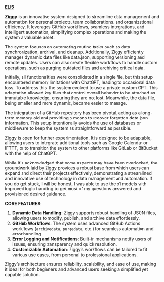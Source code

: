 **[ELI5](-0.0.0-.1-Home-(ELI5))**


**Ziggy** is an innovative system designed to streamline data management and automation for personal projects, team collaborations, and organizational efficiency. It leverages GitHub workflows, seamless integrations, and intelligent automation, simplifying complex operations and making the system a valuable asset.


The system focuses on automating routine tasks such as data synchronization, archival, and cleanup. Additionally, Ziggy efficiently manages dynamic data files like data.json, supporting versioning and remote updates. Users can also create flexible workflows to handle custom operations, such as purging outdated files and archiving critical data.


Initially, all functionalities were consolidated in a single file, but this setup encountered memory limitations with ChatGPT, leading to occasional data loss. To address this, the system evolved to use a private custom GPT. This adaptation allowed key files that control overall behavior to be attached as immutable knowledge, ensuring they are not lost. Meanwhile, the data file, being smaller and more dynamic, became easier to manage. 
 
The integration of a GitHub repository has been pivotal, acting as a long-term memory aid and providing a means to recover forgotten data.json information. This setup intentionally avoids the use of databases or middleware to keep the system as straightforward as possible.


Ziggy is open for further experimentation. It is designed to be adaptable, allowing users to integrate additional tools such as Google Calendar or IFTTT, or to transition the system to other platforms like GitLab or BitBucket with the help of ChatGPT.


While it's acknowledged that some aspects may have been overlooked, the groundwork laid by Ziggy provides a robust base from which users can expand and direct their projects effectively, demonstrating a streamlined and innovative use of technology in data management and automation. If you do get stuck, I will be honest, I was able to use the o1 models with improved logic handling to get most of my questions answered and provisioned desired guidance.


**CORE FEATURES**:


1. **Dynamic Data Handling**: Ziggy supports robust handling of JSON files, allowing users to modify, publish, and archive data effortlessly.  
2. **GitHub Workflows**: The system uses advanced GitHub Actions workflows (`archivedata`, `purgedata`, etc.) for seamless automation and error handling.  
3. **Error Logging and Notifications**: Built-in mechanisms notify users of issues, ensuring transparency and quick resolution.  
4. **Customizable Automation**: Ziggy’s workflows can be tailored to fit various use cases, from personal to professional applications.


Ziggy’s architecture ensures reliability, scalability, and ease of use, making it ideal for both beginners and advanced users seeking a simplified yet capable solution.
